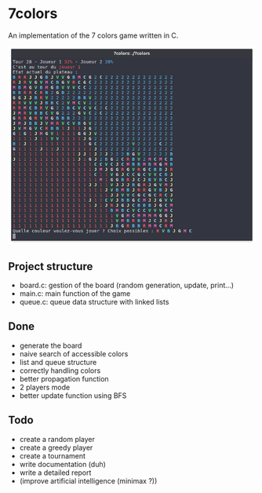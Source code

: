 # 7colors
An implementation of the 7 colors game written in C.

![Preview](preview.png)

## Project structure
* board.c: gestion of the board (random generation, update, print...)
* main.c: main function of the game
* queue.c: queue data structure with linked lists

## Done
* generate the board
* naive search of accessible colors
* list and queue structure
* correctly handling colors
* better propagation function
* 2 players mode
* better update function using BFS

## Todo
* create a random player
* create a greedy player
* create a tournament
* write documentation (duh)
* write a detailed report
* (improve artificial intelligence (minimax ?))
